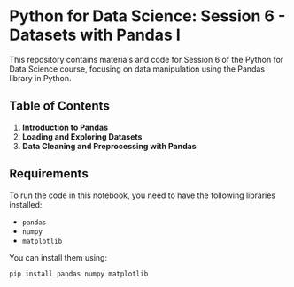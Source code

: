 # Python for Data Science: Session 6 - Datasets with Pandas I

This repository contains materials and code for Session 6 of the Python for Data Science course, focusing on data manipulation using the Pandas library in Python.

## Table of Contents
1. **Introduction to Pandas**
2. **Loading and Exploring Datasets**
3. **Data Cleaning and Preprocessing with Pandas**

## Requirements
To run the code in this notebook, you need to have the following libraries installed:
- `pandas`
- `numpy`
- `matplotlib`

You can install them using:
```bash
pip install pandas numpy matplotlib
